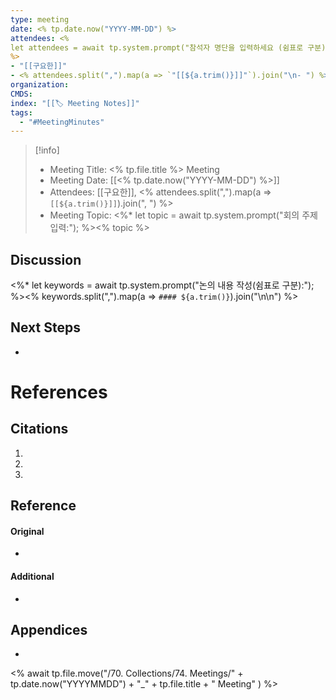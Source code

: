 ```yaml
---
type: meeting
date: <% tp.date.now("YYYY-MM-DD") %>
attendees: <%
let attendees = await tp.system.prompt("참석자 명단을 입력하세요 (쉼표로 구분):");
%>
- "[[구요한]]"
- <% attendees.split(",").map(a => `"[[${a.trim()}]]"`).join("\n- ") %>
organization:
CMDS: 
index: "[[🏷 Meeting Notes]]"
tags:
  - "#MeetingMinutes"
---
```


>[!info]
>- Meeting Title: <% tp.file.title %> Meeting
>- Meeting Date: [[<% tp.date.now("YYYY-MM-DD") %>]]
>- Attendees: [[구요한]], <% attendees.split(",").map(a => `[[${a.trim()}]]`).join(", ") %>
>- Meeting Topic: <%*
let topic = await tp.system.prompt("회의 주제 입력:");
%><% topic %>

## Discussion
<%*
let keywords = await tp.system.prompt("논의 내용 작성(쉼표로 구분):");
%><% keywords.split(",").map(a => `#### ${a.trim()}`).join("\n\n") %>


## Next Steps
- 

# References
## Citations
1. 
2. 
3. 
## Reference
#### Original
- 
#### Additional
- 
## Appendices
- 

<% await tp.file.move("/70. Collections/74. Meetings/" + tp.date.now("YYYYMMDD") + "_" + tp.file.title + " Meeting" ) %>